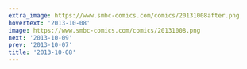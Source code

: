 ```yaml
---
extra_image: https://www.smbc-comics.com/comics/20131008after.png
hovertext: '2013-10-08'
image: https://www.smbc-comics.com/comics/20131008.png
next: '2013-10-09'
prev: '2013-10-07'
title: '2013-10-08'
---
```

